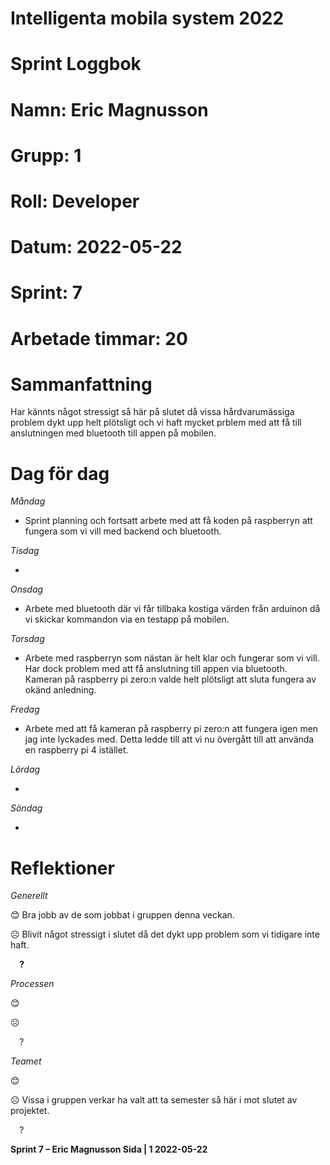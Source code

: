 #
# **Intelligenta mobila system 2022**
#
#
#
# **Sprint Loggbok**
# **Namn:	Eric Magnusson**
# **Grupp:	1**
# **Roll:	Developer**
# **Datum:	2022-05-22**
# **Sprint: 	7**
# **Arbetade timmar: 20**
#
# **Sammanfattning**
 Har kännts något stressigt så här på slutet då vissa hårdvarumässiga problem dykt upp helt plötsligt och vi haft mycket prblem med att få till anslutningen med bluetooth till appen på mobilen.

# **Dag för dag**
*Måndag*

- Sprint planning och fortsatt arbete med att få koden på raspberryn att fungera som vi vill med backend och bluetooth.

*Tisdag*

- 

*Onsdag*

- Arbete med bluetooth där vi får tillbaka kostiga värden från arduinon då vi skickar kommandon via en testapp på mobilen.

*Torsdag*

- Arbete med raspberryn som nästan är helt klar och fungerar som vi vill. Har dock problem med att få anslutning till appen via bluetooth. Kameran på raspberry pi zero:n valde helt plötsligt att sluta fungera av okänd anledning.

*Fredag*

- Arbete med att få kameran på raspberry pi zero:n att fungera igen men jag inte lyckades med. Detta ledde till att vi nu övergått till att använda en raspberry pi 4 istället.

*Lördag*

- 

*Söndag*

- 

# **Reflektioner** 
*Generellt*

😊	Bra jobb av de som jobbat i gruppen denna veckan.

☹	Blivit något stressigt i slutet då det dykt upp problem som vi tidigare inte haft.

`  `**?**  	

*Processen*

😊	

☹	

`  `?	

*Teamet*

😊	

☹	Vissa i gruppen verkar ha valt att ta semester så här i mot slutet av projektet.

`  `?	

**Sprint 7 – Eric Magnusson	Sida | 1	2022-05-22**